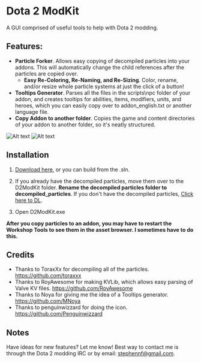 # Dota 2 ModKit

A GUI comprised of useful tools to help with Dota 2 modding.

## Features:
* **Particle Forker**. Allows easy copying of decompiled particles into your addons. This will automatically change the child references after the particles are copied over.
  * **Easy Re-Coloring, Re-Naming, and Re-Sizing**. Color, rename, and/or resize whole particle systems at just the click of a button!
* **Tooltips Generator**. Parses all the files in the scripts\npc folder of your addon, and creates tooltips for abilities, items, modifiers, units, and heroes, which you can easily copy over to addon_english.txt or another language file.
* **Copy Addon to another folder**. Copies the game and content directories of your addon to another folder, so it's neatly structured.

![Alt text](http://i.imgur.com/Llnn8SU.png)
![Alt text](http://i.imgur.com/0oILp3m.png)

## Installation

1. [Download here](https://github.com/Myll/Dota-2-ModKit/releases), or you can build from the .sln.

2. If you already have the decompiled particles, move them over to the D2ModKit folder. **Rename the decompiled particles folder to decompiled_particles**. If you don't have the decompiled particles, [Click here to DL](https://mega.co.nz/#!cpgkSQbY!_xjYFGgkL2yhv0l8MPjEfESjN7B1S0cVP-QXsx3c-7M).

3. Open D2ModKit.exe

**After you copy particles to an addon, you may have to restart the Workshop Tools to see them in the asset browser. I sometimes have to do this.**

## Credits

* Thanks to ToraxXx for decompiling all of the particles. https://github.com/toraxxx
* Thanks to RoyAwesome for making KVLib, which allows easy parsing of Valve KV files. https://github.com/RoyAwesome
* Thanks to Noya for giving me the idea of a Tooltips generator. https://github.com/MNoya
* Thanks to penguinwizzard for doing the icon. https://github.com/Penguinwizzard

## Notes

Have ideas for new features? Let me know! Best way to contact me is through the Dota 2 modding IRC or by email: stephennf@gmail.com.
